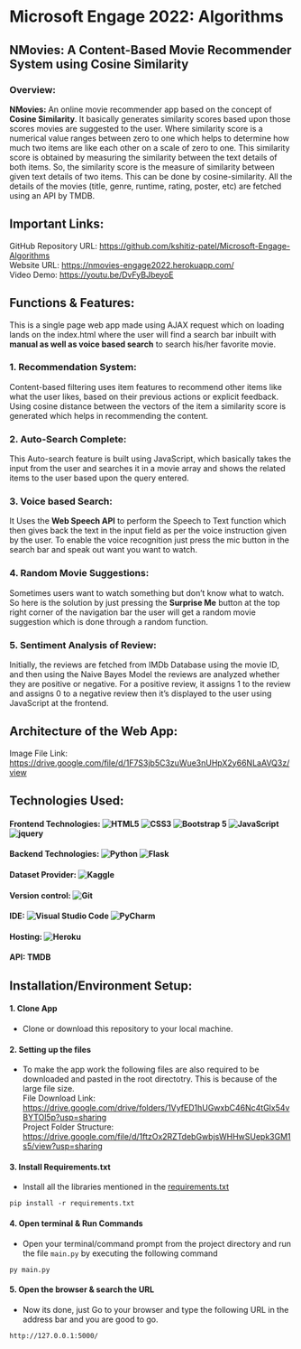 # Microsoft Engage 2022: Algorithms 
## NMovies: A Content-Based Movie Recommender System using Cosine Similarity
### Overview:
**NMovies:** An online movie recommender app based on the concept of **Cosine Similarity**. It basically generates similarity scores based upon those scores movies are suggested to the user. 
Where similarity score is a numerical value ranges between zero to one which helps to determine how much two items are like each other on a scale of zero to one. This similarity score is obtained by measuring the similarity between the text details of both items. So, the similarity score is the measure of similarity between given text details of two items. This can be done by cosine-similarity.
All the details of the movies (title, genre, runtime, rating, poster, etc) are fetched using an API by TMDB.

## Important Links:
GitHub Repository URL: https://github.com/kshitiz-patel/Microsoft-Engage-Algorithms <br/>
Website URL: https://nmovies-engage2022.herokuapp.com/<br/>
Video Demo: https://youtu.be/DvFyBJbeyoE<br/>

## Functions & Features:
This is a single page web app made using AJAX request which on loading lands on the index.html where the user will find a search bar inbuilt with **manual as well as voice based search** to search his/her favorite movie.
### 1. Recommendation System:
Content-based filtering uses item features to recommend other items like what the user likes, based on their previous actions or explicit feedback.
<br>
Using cosine distance between the vectors of the item a similarity score is generated which helps in recommending the content.

### 2. Auto-Search Complete:
This Auto-search feature is built using JavaScript, which basically takes the input from the user and searches it in a movie array and shows the related items to the user based upon the query entered.

### 3. Voice based Search:
It Uses the **Web Speech API** to perform the Speech to Text function which then gives back the text in the input field as per the voice instruction given by the user. To enable the voice recognition just press the mic button in the search bar and speak out want you want to watch.

### 4. Random Movie Suggestions:
Sometimes users want to watch something but don’t know what to watch. So here is the solution by just pressing the **Surprise Me** button at the top right corner of the navigation bar the user will get a random movie suggestion which is done through a random function.

### 5. Sentiment Analysis of Review:
Initially, the reviews are fetched from IMDb Database using the movie ID, and then using the Naive Bayes Model the reviews are analyzed whether they are positive or negative. For a positive review, it assigns 1 to the review and assigns 0 to a negative review then it’s displayed to the user using JavaScript at the frontend.

## Architecture of the Web App:
Image File Link: https://drive.google.com/file/d/1F7S3jb5C3zuWue3nUHpX2y66NLaAVQ3z/view

## Technologies Used:
#### Frontend Technologies: <img alt="HTML5" src="https://img.shields.io/badge/html5-%23E34F26.svg?style=for-the-badge&logo=html5&logoColor=white"/> <img alt="CSS3" src="https://img.shields.io/badge/css3-%231572B6.svg?style=for-the-badge&logo=css3&logoColor=white"/> <img alt="Bootstrap 5" src="https://img.shields.io/badge/bootstrap-%23563D7C.svg?style=for-the-badge&logo=bootstrap&logoColor=white"/> <img alt="JavaScript" src="https://img.shields.io/badge/javascript-%23323330.svg?style=for-the-badge&logo=javascript&logoColor=%23F7DF1E"/> <img alt="jquery" src="https://img.shields.io/badge/jquery-%230769AD.svg?style=for-the-badge&logo=jquery&logoColor=white"/>

#### Backend Technologies: <img alt="Python" src="https://img.shields.io/badge/python-3670A0?style=for-the-badge&logo=python&logoColor=ffdd54"/> <img alt="Flask" src="https://img.shields.io/badge/flask-%23000.svg?style=for-the-badge&logo=flask&logoColor=white"/> 

#### Dataset Provider: <img alt="Kaggle" src="https://img.shields.io/badge/Kaggle-035a7d?style=for-the-badge&logo=kaggle&logoColor=white"/> 
#### Version control: <img alt="Git" src="https://img.shields.io/badge/git-%23F05033.svg?style=for-the-badge&logo=git&logoColor=white"/>

#### IDE: <img alt="Visual Studio Code" src="https://img.shields.io/badge/Visual%20Studio%20Code-0078d7.svg?style=for-the-badge&logo=visual-studio-code&logoColor=white"/> <img alt="PyCharm" src="https://img.shields.io/badge/pycharm-143?style=for-the-badge&logo=pycharm&logoColor=black&color=black&labelColor=green"/> 

#### Hosting: <img alt="Heroku" src="https://img.shields.io/badge/heroku-%23430098.svg?style=for-the-badge&logo=heroku&logoColor=white"/>
#### API: TMDB

## Installation/Environment Setup:
#### 1. Clone App
  
  * Clone or download this repository to your local machine.
  
#### 2. Setting up the files
* To make the app work the following files are also required to be downloaded and pasted in the root directotry. This is because of the large file size.<br>
File Download Link: https://drive.google.com/drive/folders/1VyfED1hUGwxbC46Nc4tGlx54vBYTOl5p?usp=sharing<br>
Project Folder Structure: https://drive.google.com/file/d/1ftzOx2RZTdebGwbjsWHHwSUepk3GM1s5/view?usp=sharing

#### 3. Install Requirements.txt
* Install all the libraries mentioned in the [requirements.txt](https://github.com/kishan0725/Movie-Recommendation-System-with-Sentiment-Analysis/blob/master/requirements.txt)

```
pip install -r requirements.txt
```

#### 4. Open terminal & Run Commands
* Open your terminal/command prompt from the project directory and run the file `main.py` by executing the following command

```
py main.py
```

#### 5. Open the browser & search the URL
* Now its done, just Go to your browser and type the following URL in the address bar and you are good to go.

```
http://127.0.0.1:5000/
```



